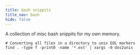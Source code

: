 ```yaml
---
title: bash snippits
title_nav: bash
hide: false
---
```


A collection of misc bash snippits for my own memory.

```
# Converting all files in a directory to unix EOL markers
find . -type f -print0 -name '*.ext' | xargs -0 dos2unix
```